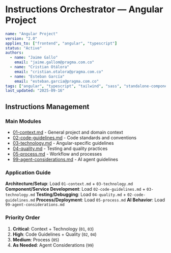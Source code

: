# Instructions Orchestrator — Angular Project

```yaml
name: "Angular Project"
version: "2.0"
applies_to: ["frontend", "angular", "typescript"]
status: "Active"
authors:
  - name: "Jaime Gallo"
    email: "jaime.gallom@pragma.com.co"
  - name: "Cristian Otálora"
    email: "cristian.otalora@pragma.com.co"
  - name: "Esteban García"
    email: "esteban.garcia@pragma.com.co"
tags: ["angular", "typescript", "tailwind", "sass", "standalone-components", "signals"]
last_updated: "2025-09-16"
```

## Instructions Management

### Main Modules

- [01-context.md](./01-context.md) - General project and domain context
- [02-code-guidelines.md](./02-code-guidelines.md) - Code standards and conventions
- [03-technology.md](./03-technology.md) - Angular-specific guidelines
- [04-quality.md](./04-quality.md) - Testing and quality practices
- [05-process.md](./05-process.md) - Workflow and processes
- [99-agent-considerations.md](./99-agent-considerations.md) - AI agent guidelines

### Application Guide

**Architecture/Setup**: Load `01-context.md` + `03-technology.md`
**Component/Service Development**: Load `02-code-guidelines.md` + `03-technology.md`
**Testing/Debugging**: Load `04-quality.md` + `02-code-guidelines.md`
**Process/Deployment**: Load `05-process.md`
**AI Behavior**: Load `99-agent-considerations.md`

### Priority Order

1. **Critical**: Context + Technology (`01`, `03`)
2. **High**: Code Guidelines + Quality (`02`, `04`)
3. **Medium**: Process (`05`)
4. **As Needed**: Agent Considerations (`99`)
